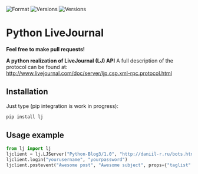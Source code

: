 ![Format](https://img.shields.io/pypi/format/lj.svg)
![Versions](https://img.shields.io/pypi/pyversions/lj.svg)
![Versions](https://img.shields.io/pypi/dm/lj.svg)

# Python LiveJournal #
**Feel free to make pull requests!**

**A python realization of LiveJournal (LJ) API**
A full description of the protocol can be found at: 
http://www.livejournal.com/doc/server/ljp.csp.xml-rpc.protocol.html

## Installation ##
Just type (pip integration is work in progress):
```bash
pip install lj
```
## Usage example ##

```python
from lj import lj
ljclient = lj.LJServer("Python-Blog3/1.0", "http://daniil-r.ru/bots.html; i@daniil-r.ru")
ljclient.login("yourusername", "yourpassword")
ljclient.postevent("Awesome post", "Awesome subject", props={"taglist": "github,livejournal"})
```
